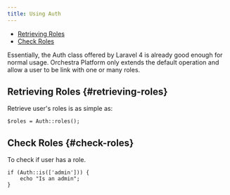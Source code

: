 ```yaml
---
title: Using Auth
---
```


* [Retrieving Roles](#retrieving-roles)
* [Check Roles](#check-roles)

Essentially, the Auth class offered by Laravel 4 is already good enough for normal usage. Orchestra Platform only extends the default operation and allow a user to be link with one or many roles.

## Retrieving Roles {#retrieving-roles}

Retrieve user's roles is as simple as:

	$roles = Auth::roles();

## Check Roles {#check-roles}

To check if user has a role.

	if (Auth::is(['admin'])) {
		echo "Is an admin";
	}
